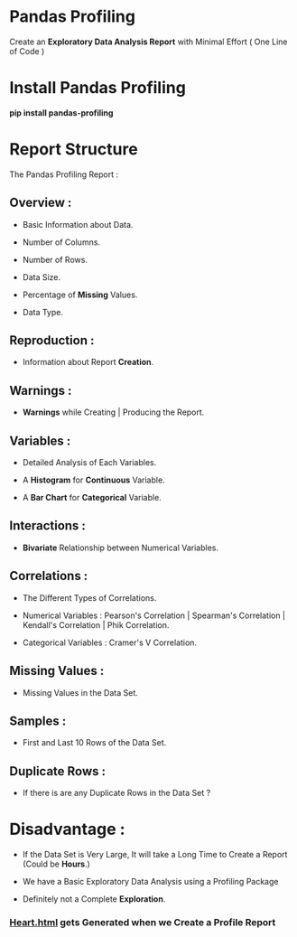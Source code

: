 # Pandas Profiling

Create an **Exploratory Data Analysis Report** with Minimal Effort ( One Line of Code )

# Install Pandas Profiling

**pip install pandas-profiling**

# Report Structure

The Pandas Profiling Report :

## Overview :

* Basic Information about Data.

* Number of Columns.

* Number of Rows.

* Data Size.

* Percentage of **Missing** Values.

* Data Type.

## Reproduction :

* Information about Report **Creation**.

## Warnings :

* **Warnings** while Creating | Producing the Report.

## Variables :

* Detailed Analysis of Each Variables.

* A **Histogram** for **Continuous** Variable.

* A **Bar Chart** for **Categorical** Variable.

## Interactions :

* **Bivariate** Relationship between Numerical Variables.

## Correlations :

* The Different Types of Correlations. 

* Numerical Variables : Pearson's Correlation | Spearman's Correlation | Kendall's Correlation | Phik Correlation.

* Categorical Variables : Cramer's V Correlation.

## Missing Values :

* Missing Values in the Data Set.

## Samples :

* First and Last 10 Rows of the Data Set.

## Duplicate Rows :

* If there is are any Duplicate Rows in the Data Set ?

# Disadvantage :

* If the Data Set is Very Large, It will take a Long Time to Create a Report (Could be **Hours**.)

* We have a Basic Exploratory Data Analysis using a Profiling Package

* Definitely not a Complete **Exploration**.

### [Heart.html](Report.pdf) gets Generated when we Create a Profile Report
